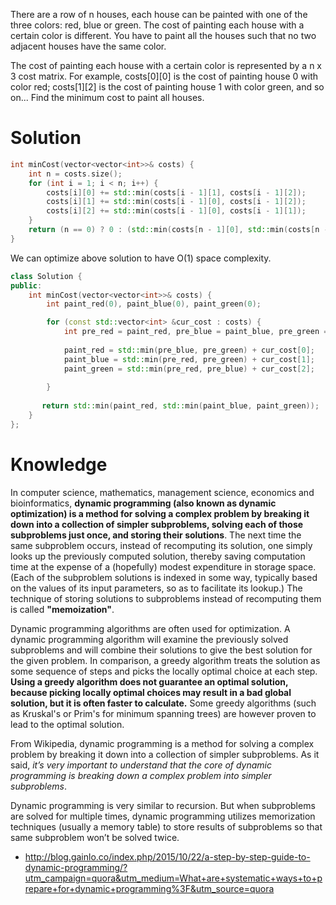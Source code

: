 There are a row of n houses, each house can be painted with one of the three colors: red, blue or green. The cost of painting each house with a certain color is different. You have to paint all the houses such that no two adjacent houses have the same color.

The cost of painting each house with a certain color is represented by a n x 3 cost matrix. For example, costs[0][0] is the cost of painting house 0 with color red; costs[1][2] is the cost of painting house 1 with color green, and so on... Find the minimum cost to paint all houses.

# Solution



```cpp
int minCost(vector<vector<int>>& costs) {
    int n = costs.size();
    for (int i = 1; i < n; i++) {
        costs[i][0] += std::min(costs[i - 1][1], costs[i - 1][2]);
        costs[i][1] += std::min(costs[i - 1][0], costs[i - 1][2]);
        costs[i][2] += std::min(costs[i - 1][0], costs[i - 1][1]);
    }
    return (n == 0) ? 0 : (std::min(costs[n - 1][0], std::min(costs[n - 1][1], costs[n - 1][2])));
}
```

We can optimize above solution to have O(1) space complexity.

```cpp
class Solution {
public:
    int minCost(vector<vector<int>>& costs) {
        int paint_red(0), paint_blue(0), paint_green(0);

        for (const std::vector<int> &cur_cost : costs) {
            int pre_red = paint_red, pre_blue = paint_blue, pre_green = paint_green;
            
            paint_red = std::min(pre_blue, pre_green) + cur_cost[0];
            paint_blue = std::min(pre_red, pre_green) + cur_cost[1];
            paint_green = std::min(pre_red, pre_blue) + cur_cost[2];
            
        }
        
       return std::min(paint_red, std::min(paint_blue, paint_green));
    }
};
```

# Knowledge

In computer science, mathematics, management science, economics and bioinformatics, __dynamic programming (also known as dynamic optimization) is a method for solving a complex problem by breaking it down into a collection of simpler subproblems, solving each of those subproblems just once, and storing their solutions__. The next time the same subproblem occurs, instead of recomputing its solution, one simply looks up the previously computed solution, thereby saving computation time at the expense of a (hopefully) modest expenditure in storage space. (Each of the subproblem solutions is indexed in some way, typically based on the values of its input parameters, so as to facilitate its lookup.) The technique of storing solutions to subproblems instead of recomputing them is called __"memoization"__.

Dynamic programming algorithms are often used for optimization. A dynamic programming algorithm will examine the previously solved subproblems and will combine their solutions to give the best solution for the given problem. In comparison, a greedy algorithm treats the solution as some sequence of steps and picks the locally optimal choice at each step. __Using a greedy algorithm does not guarantee an optimal solution, because picking locally optimal choices may result in a bad global solution, but it is often faster to calculate.__ Some greedy algorithms (such as Kruskal's or Prim's for minimum spanning trees) are however proven to lead to the optimal solution.

From Wikipedia, dynamic programming is a method for solving a complex problem by breaking it down into a collection of simpler subproblems. As it said, _it’s very important to understand that the core of dynamic programming is breaking down a complex problem into simpler subproblems_.

Dynamic programming is very similar to recursion. But when subproblems are solved for multiple times, dynamic programming utilizes memorization techniques (usually a memory table) to store results of subproblems so that same subproblem won’t be solved twice.

* http://blog.gainlo.co/index.php/2015/10/22/a-step-by-step-guide-to-dynamic-programming/?utm_campaign=quora&utm_medium=What+are+systematic+ways+to+prepare+for+dynamic+programming%3F&utm_source=quora
